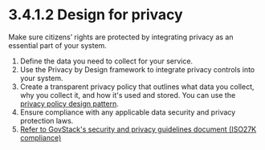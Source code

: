 # 3.4.1.2 Design for privacy

Make sure citizens’ rights are protected by integrating privacy as an essential part of your system.

1. Define the data you need to collect for your service.
2. Use the Privacy by Design framework to integrate privacy controls into your system.
3. Create a transparent privacy policy that outlines what data you collect, why you collect it, and how it's used and stored. You can use the [privacy policy design pattern](https://govstack.gitbook.io/o/pxmRWOPoaU8fUAbbcrus/s/Xygp83qW0E147CCaqsI0/\~/changes/87/service-patterns/design-patterns/privacy-policy).
4. Ensure compliance with any applicable data security and privacy protection laws.
5. [Refer to GovStack's security and privacy guidelines document (ISO27K compliance)](https://govstack.gitbook.io/specification/security-requirements)
